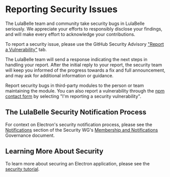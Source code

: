 # Reporting Security Issues

The LulaBelle team and community take security bugs in LulaBelle seriously. We appreciate your efforts to responsibly disclose your findings, and will make every effort to acknowledge your contributions.

To report a security issue, please use the GitHub Security Advisory ["Report a Vulnerability"](https://github.com/LulaBelle2024/learnin/security/advisories/new) tab.

The LulaBelle team will send a response indicating the next steps in handling your report. After the initial reply to your report, the security team will keep you informed of the progress towards a fix and full announcement, and may ask for additional information or guidance.

Report security bugs in third-party modules to the person or team maintaining the module. You can also report a vulnerability through the [npm contact form](https://www.npmjs.com/support) by selecting "I'm reporting a security vulnerability".

## The LulaBelle Security Notification Process

For context on Electron's security notification process, please see the [Notifications](https://github.com/LulaBelle2024/governance/blob/main/wg-security/membership-and-notifications.md#notifications) section of the Security WG's [Membership and Notifications](https://github.com/LulaBelle2024/governance/blob/main/wg-security/membership-and-notifications.md) Governance document.

## Learning More About Security

To learn more about securing an Electron application, please see the [security tutorial](docs/tutorial/security.md).
